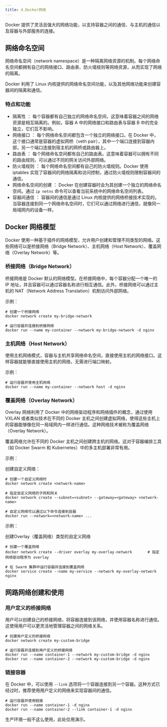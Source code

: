 ```yaml
---
title: 4.Docker网络
---
```

Docker 提供了灵活且强大的网络功能，以支持容器之间的通信、与主机的通信以及容器与外部服务的连接。

## 网络命名空间

网络命名空间（network namespace）是一种隔离网络资源的机制。每个网络命名空间都拥有自己的网络接口、路由表、防火墙规则等网络资源，从而实现了网络的隔离。

Docker 利用了 Linux 内核提供的网络命名空间功能，以及其他网络功能来创建容器间的隔离和通信。

### 特点和功能

* 隔离性 ：
  每个容器都有自己独立的网络命名空间，这意味着容器之间的网络资源是相互隔离的。例如，容器 A 中的网络接口和路由表与容器 B 中的完全独立，它们互不影响。
* 网络接口 ：
  每个网络命名空间都包含一个独立的网络接口。在 Docker 中，这个接口通常是容器的虚拟网桥（veth pair），其中一个端口连接到容器内部，另一个端口连接到宿主机的网桥或路由器上。
* 路由表 ：
  每个网络命名空间都有自己的路由表。这意味着容器可以拥有不同的路由规则，可以通过不同的网关访问外部网络。
* 防火墙规则 ：
  每个网络命名空间都有自己的防火墙规则。Docker 使用 iptables 实现了容器间的网络隔离和访问控制，通过防火墙规则限制容器间的通信。
* 网络命名空间的创建 ：
  Docker 在创建容器时会为其创建一个独立的网络命名空间。通过 `ip netns` 命令可以查看当前系统中的网络命名空间列表。
* 容器间通信 ：
  容器间的通信是通过 Linux 内核提供的网络桥接技术实现的。当容器连接到同一个网络命名空间时，它们可以通过网络进行通信，就像同一局域网内的设备一样。

## Docker 网络模型

Docker 使用一种基于插件的网络模型，允许用户创建和管理不同类型的网络。这些网络可以是桥接网络（Bridge Network）、主机网络（Host Network）、覆盖网络（Overlay Network）等。

### 桥接网络（Bridge Network）

桥接网络是 Docker 默认的网络模型。在桥接网络中，每个容器分配一个唯一的 IP 地址，并且容器可以通过容器名称进行相互通信。此外，桥接网络可以通过主机的 NAT（Network Address Translation）机制访问外部网络。

示例：

```
# 创建一个桥接网络
docker network create my-bridge-network

# 运行容器并连接到桥接网络
docker run --name my-container --network my-bridge-network -d nginx
```

### 主机网络（Host Network）

使用主机网络模式，容器与主机共享网络命名空间，直接使用主机的网络接口。这样容器就能够直接使用主机的网络，无需进行端口映射。

示例：

```
# 运行容器并使用主机网络
docker run --name my-container --network host -d nginx
```

### 覆盖网络（Overlay Network）

Overlay 网络利用了 Docker 中的网络驱动程序和网络插件的概念，通过使用 VXLAN 或者类似技术在不同的 Docker 主机之间创建虚拟网络，使得这些主机上的容器能够像在同一局域网内一样进行通信。这种网络技术被称为覆盖网络（Overlay Network）。

覆盖网络允许在不同的 Docker 主机之间创建跨主机的网络。这对于容器编排工具（如 Docker Swarm 和 Kubernetes）中的多主机部署非常有用。

示例：

创建自定义网络：

```
# 创建一个自定义网络时
docker network create <network-name>

# 指定自定义网络的子网和网关
docker network create --subnet=<subnet> --gateway=<gateway> <network-name>

# 自定义网络可以通过以下命令连接到容器
docker run --network=<network-name> ...
```

示例：

创建Overlay（覆盖网络）类型的自定义网络

```
# 创建一个覆盖网络
docker network create --driver overlay my-overlay-network		# 指定网络驱动程序为 overlay

# 在 Swarm 集群中运行容器并连接到覆盖网络
docker service create --name my-service --network my-overlay-network nginx
```

## 网路网络创建和使用

### 用户定义的桥接网络

用户可以创建自己的桥接网络，将容器连接到该网络，并使用容器名称进行通信。这使得用户可以更灵活地管理容器之间的网络关系。

```
# 创建用户定义的桥接网络
docker network create my-custom-bridge

# 运行容器并连接到用户定义的桥接网络
docker run --name container-1 --network my-custom-bridge -d nginx
docker run --name container-2 --network my-custom-bridge -d nginx
```

### 链接容器

在 Docker 中，可以使用 `--link` 选项将一个容器连接到另一个容器。这种方式已经过时，推荐使用用户定义的网络来实现容器间的通信。

```
# 运行容器并使用链接
docker run --name container-1 -d nginx
docker run --name container-2 --link container-1 -d nginx
```

生产环境一般不这么使用，此处仅用演示。
